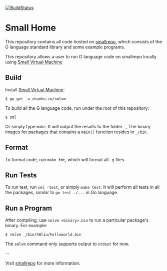 [![BuildStatus](https://travis-ci.org/shanhuio/smlhome.png?branch=master)](https://travis-ci.org/shanhuio/smlhome)

# Small Home

This repository contains all code hosted on
[smallrepo](https://smallrepo.com), which consists of the G language
standard library and some example programs.

This repository allows a user to run G language code on smallrepo
locally using
[Small Virtual Machine](https://github.com/shanhuio/smlvm)

## Build

Install [Small Virtual Machine](https://github.com/shanhuio/smlvm):

```
$ go get -u shanhu.io/smlvm
```

To build all the G language code, run under the root of this
repository:

```
$ sml
```

Or simply type `make`. It will output the results to the folder `_`,
The binary images for packages that contains a `main()` function
resides in `_/bin`.

## Format

To format code, run `make fmt`, which will format all `.g` files.

## Run Tests

To run test, run `sml -test`, or simply `make test`. It will perform
all tests in all the packages, similar to `go test ./...` in Go
language.

## Run a Program

After compiling, use `smlvm <binary>.bin` to run a particular
package's binary. For example:

```
$ smlvm _/bin/h8liu/helloworld.bin
```

The `smlvm` command only supports output to `stdout` for now.

--

Visit [smallrepo](https://smallrepo.com) for more information.
